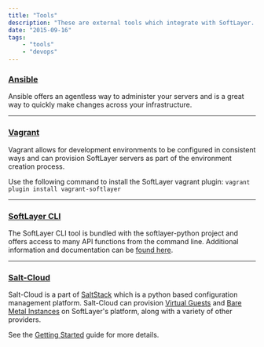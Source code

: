 ```yaml
---
title: "Tools"
description: "These are external tools which integrate with SoftLayer. Please select one below to see details"
date: "2015-09-16"
tags:
    - "tools"
    - "devops"
---
```



### [Ansible](/ansible/)

Ansible offers an agentless way to administer your servers and is a great way to quickly make changes across your infrastructure.

---
### [Vagrant](/vagrant/)

Vagrant allows for development environments to be configured in consistent ways and can provision SoftLayer servers as part of the environment creation process. 

Use the following command to install the SoftLayer vagrant plugin:
`vagrant plugin install vagrant-softlayer`

---
### [SoftLayer CLI](https://softlayer.github.io/softlayer-python/)

The SoftLayer CLI tool is bundled with the softlayer-python project and offers access to many API functions from the command line. Additional information and documentation can be [found here](https://softlayer.github.io/softlayer-python/).

---
### [Salt-Cloud](https://docs.saltstack.com/en/develop/topics/cloud/index.html)
Salt-Cloud is a part of [SaltStack](http://saltstack.com/) which is a python based configuration management platform. Salt-Cloud can provision [Virtual Guests](https://docs.saltstack.com/en/develop/ref/clouds/all/salt.cloud.clouds.softlayer.html) and [Bare Metal Instances](https://docs.saltstack.com/en/latest/ref/clouds/all/salt.cloud.clouds.softlayer_hw.html) on SoftLayer's platform, along with a variety of other providers.

See the [Getting Started](http://salt-cloud.readthedocs.org/en/latest/topics/softlayer.html) guide for more details.